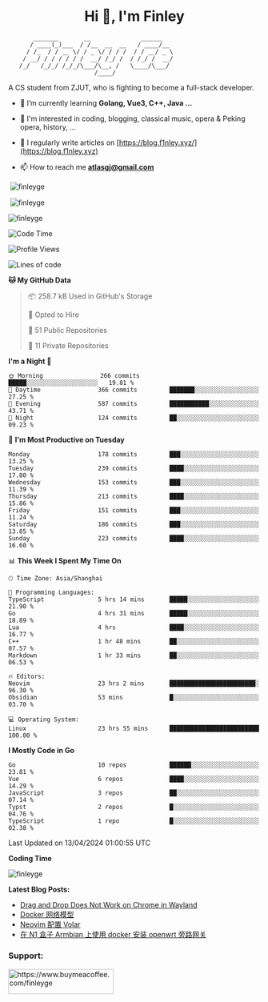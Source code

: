 <h1 align="center">Hi 👋, I'm Finley</h1>

```text
       _______       __              ______   
      / ____(_)___  / /__  __  __   / ____/__ 
     / /_  / / __ \/ / _ \/ / / /  / / __/ _ \
    / __/ / / / / / /  __/ /_/ /  / /_/ /  __/
   /_/   /_/_/ /_/_/\___/\__, /   \____/\___/
                        /____/                
```

<p align="left">

A CS student from ZJUT,
who is fighting to become a full-stack developer.

</p>

<p align="left">

- 🌱 I’m currently learning **Golang, Vue3, C++, Java ...**

- 🧠 I'm interested in coding, blogging, classical music, opera & Peking opera, history, ...

- 📝 I regularly write articles on [https://blog.f1nley.xyz/](https://blog.f1nley.xyz)

- 📫 How to reach me **atlasgj@gmail.com**

</p>

<p>&nbsp;<img align="center" src="https://github-readme-stats.vercel.app/api/top-langs/?username=finleyge&show_icons=true&locale=en&hide=javascript,html,tex" alt="finleyge" /></p>

<p>&nbsp;<img align="center" src="https://github-readme-stats.vercel.app/api?username=finleyge&show_icons=true&locale=en" alt="finleyge" /></p>

<p><img align="center" src="https://github-readme-streak-stats.herokuapp.com/?user=finleyge&" alt="finleyge" /></p>

<!--START_SECTION:waka-->
![Code Time](http://img.shields.io/badge/Code%20Time-1%2C339%20hrs%2011%20mins-blue)

![Profile Views](http://img.shields.io/badge/Profile%20Views-0-blue)

![Lines of code](https://img.shields.io/badge/From%20Hello%20World%20I%27ve%20Written-882.4%20thousand%20lines%20of%20code-blue)

**🐱 My GitHub Data** 

> 📦 258.7 kB Used in GitHub's Storage 
 > 
> 💼 Opted to Hire
 > 
> 📜 51 Public Repositories 
 > 
> 🔑 11 Private Repositories 
 > 
**I'm a Night 🦉** 

```text
🌞 Morning                266 commits         █████░░░░░░░░░░░░░░░░░░░░   19.81 % 
🌆 Daytime                366 commits         ███████░░░░░░░░░░░░░░░░░░   27.25 % 
🌃 Evening                587 commits         ███████████░░░░░░░░░░░░░░   43.71 % 
🌙 Night                  124 commits         ██░░░░░░░░░░░░░░░░░░░░░░░   09.23 % 
```
📅 **I'm Most Productive on Tuesday** 

```text
Monday                   178 commits         ███░░░░░░░░░░░░░░░░░░░░░░   13.25 % 
Tuesday                  239 commits         ████░░░░░░░░░░░░░░░░░░░░░   17.80 % 
Wednesday                153 commits         ███░░░░░░░░░░░░░░░░░░░░░░   11.39 % 
Thursday                 213 commits         ████░░░░░░░░░░░░░░░░░░░░░   15.86 % 
Friday                   151 commits         ███░░░░░░░░░░░░░░░░░░░░░░   11.24 % 
Saturday                 186 commits         ███░░░░░░░░░░░░░░░░░░░░░░   13.85 % 
Sunday                   223 commits         ████░░░░░░░░░░░░░░░░░░░░░   16.60 % 
```


📊 **This Week I Spent My Time On** 

```text
🕑︎ Time Zone: Asia/Shanghai

💬 Programming Languages: 
TypeScript               5 hrs 14 mins       █████░░░░░░░░░░░░░░░░░░░░   21.90 % 
Go                       4 hrs 31 mins       █████░░░░░░░░░░░░░░░░░░░░   18.89 % 
Lua                      4 hrs               ████░░░░░░░░░░░░░░░░░░░░░   16.77 % 
C++                      1 hr 48 mins        ██░░░░░░░░░░░░░░░░░░░░░░░   07.57 % 
Markdown                 1 hr 33 mins        ██░░░░░░░░░░░░░░░░░░░░░░░   06.53 % 

🔥 Editors: 
Neovim                   23 hrs 2 mins       ████████████████████████░   96.30 % 
Obsidian                 53 mins             █░░░░░░░░░░░░░░░░░░░░░░░░   03.70 % 

💻 Operating System: 
Linux                    23 hrs 55 mins      █████████████████████████   100.00 % 
```

**I Mostly Code in Go** 

```text
Go                       10 repos            ██████░░░░░░░░░░░░░░░░░░░   23.81 % 
Vue                      6 repos             ████░░░░░░░░░░░░░░░░░░░░░   14.29 % 
JavaScript               3 repos             ██░░░░░░░░░░░░░░░░░░░░░░░   07.14 % 
Typst                    2 repos             █░░░░░░░░░░░░░░░░░░░░░░░░   04.76 % 
TypeScript               1 repo              █░░░░░░░░░░░░░░░░░░░░░░░░   02.38 % 
```




 Last Updated on 13/04/2024 01:00:55 UTC
<!--END_SECTION:waka-->
**Coding Time**
<p>
       <img align="center" src="https://wakatime.com/share/@1f267603-cf28-47c9-a32c-2753500710e7/96d852e9-5832-42ff-acaa-a48a5371ba9d.svg" alt="finleyge" />
</p>

</p>


**Latest Blog Posts:**

<!-- BLOG-POST-LIST:START -->
- [Drag and Drop Does Not Work on Chrome in Wayland](https://blog.f1nley.xyz/post/web/drag-and-drop-doesnt-work-on-chrome-in-wayland/)
- [Docker 网络模型](https://blog.f1nley.xyz/post/docker/docker-network/)
- [Neovim 配置 Volar](https://blog.f1nley.xyz/post/vim/volar-config-in-2024/)
- [在 N1 盒子 Armbian 上使用 docker 安装 openwrt 旁路网关](https://blog.f1nley.xyz/post/n1-armbian-docker-openwrt-bypass-route/)
<!-- BLOG-POST-LIST:END -->

<h3 align="left">Support:</h3>

<p align="left">

<a href="https://www.buymeacoffee.com/finleyge"> <img align="left" src="https://cdn.buymeacoffee.com/buttons/v2/default-yellow.png" height="50" width="210" alt="https://www.buymeacoffee.com/finleyge" />

</a>
</p>
